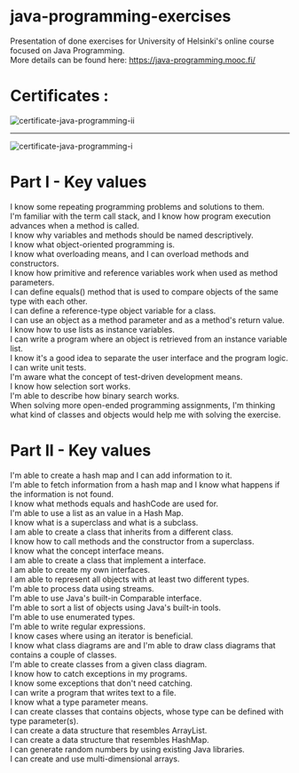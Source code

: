 # java-programming-exercises
Presentation of done exercises for University of Helsinki's online course focused on Java Programming.  
More details can be found here: https://java-programming.mooc.fi/
# Certificates :
![certificate-java-programming-ii](https://github.com/wronskipatryk/java-programming-exercises/assets/56131806/c569df72-1928-4500-98d6-9d243814ae09)
___
![certificate-java-programming-i](https://github.com/wronskipatryk/java-programming-exercises/assets/56131806/f7f4af46-2a51-4d71-8353-e3997e71a891)
# Part I - Key values
I know some repeating programming problems and solutions to them.  
I'm familiar with the term call stack, and I know how program execution advances when a method is called.  
I know why variables and methods should be named descriptively.  
I know what object-oriented programming is.  
I know what overloading means, and I can overload methods and constructors.  
I know how primitive and reference variables work when used as method parameters.  
I can define equals() method that is used to compare objects of the same type with each other.  
I can define a reference-type object variable for a class.  
I can use an object as a method parameter and as a method's return value.  
I know how to use lists as instance variables.  
I can write a program where an object is retrieved from an instance variable list.  
I know it's a good idea to separate the user interface and the program logic.  
I can write unit tests.  
I'm aware what the concept of test-driven development means.  
I know how selection sort works.  
I'm able to describe how binary search works.  
When solving more open-ended programming assignments, I'm thinking what kind of classes and objects would help me with solving the exercise.  
# Part II - Key values
I'm able to create a hash map and I can add information to it.  
I'm able to fetch information from a hash map and I know what happens if the information is not found.  
I know what methods equals and hashCode are used for.  
I'm able to use a list as an value in a Hash Map.  
I know what is a superclass and what is a subclass.  
I am able to create a class that inherits from a different class.  
I know how to call methods and the constructor from a superclass.  
I know what the concept interface means.  
I am able to create a class that implement a interface.  
I am able to create my own interfaces.  
I am able to represent all objects with at least two different types.  
I'm able to process data using streams.  
I'm able to use Java's built-in Comparable interface.  
I'm able to sort a list of objects using Java's built-in tools.  
I'm able to use enumerated types.  
I'm able to write regular expressions.  
I know cases where using an iterator is beneficial.  
I know what class diagrams are and I'm able to draw class diagrams that contains a couple of classes.  
I'm able to create classes from a given class diagram.  
I know how to catch exceptions in my programs.  
I know some exceptions that don't need catching.  
I can write a program that writes text to a file.  
I know what a type parameter means.  
I can create classes that contains objects, whose type can be defined with type parameter(s).  
I can create a data structure that resembles ArrayList.  
I can create a data structure that resembles HashMap.  
I can generate random numbers by using existing Java libraries.  
I can create and use multi-dimensional arrays.  
